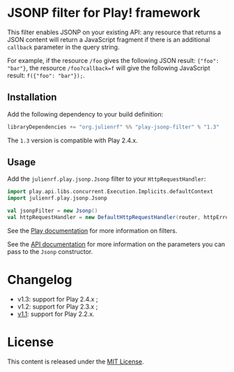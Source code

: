# JSONP filter for Play! framework

This filter enables JSONP on your existing API: any resource that returns a JSON content will return a JavaScript fragment if there is an additional `callback` parameter in the query string.

For example, if the resource `/foo` gives the following JSON result: `{"foo": "bar"}`, the resource `/foo?callback=f` will give the following JavaScript result: `f({"foo": "bar"});`.

## Installation

Add the following dependency to your build definition:

```scala
libraryDependencies += "org.julienrf" %% "play-jsonp-filter" % "1.3"
```

The `1.3` version is compatible with Play 2.4.x.

## Usage

Add the `julienrf.play.jsonp.Jsonp` filter to your `HttpRequestHandler`:

```scala
import play.api.libs.concurrent.Execution.Implicits.defaultContext
import julienrf.play.jsonp.Jsonp

val jsonpFilter = new Jsonp()
val httpRequestHandler = new DefaultHttpRequestHandler(router, httpErrorHandler, httpConfiguration, jsonpFilter)
```

See the [Play documentation](https://www.playframework.com/documentation/2.4.x/ScalaHttpFilters#Using-filters) for more information on filters.

See the [API documentation](http://julienrf.github.io/play-jsonp-filter/1.3/api/) for more information on the parameters you can pass to the `Jsonp` constructor.

# Changelog

- v1.3: support for Play 2.4.x ;
- v1.2: support for Play 2.3.x ;
- [v1.1](https://github.com/julienrf/play-jsonp-filter/tree/1.1): support for Play 2.2.x.

# License

This content is released under the [MIT License](http://opensource.org/licenses/mit-license.php).